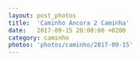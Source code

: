 ```yaml
---
layout: post_photos
title:  'Caminho Ancora 2 Caminha'
date:   2017-09-15 20:00:00 +0200
category: caminho
photos: 'photos/caminho/2017-09-15'
---
```


